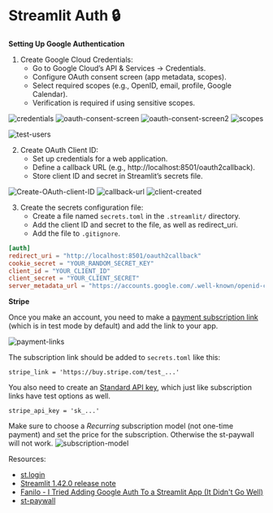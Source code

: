 # Streamlit Auth 🔒

**Setting Up Google Authentication**
1. Create Google Cloud Credentials:
    - Go to Google Cloud’s API & Services → Credentials.
    - Configure OAuth consent screen (app metadata, scopes).
    - Select required scopes (e.g., OpenID, email, profile, Google Calendar).
    - Verification is required if using sensitive scopes.

![credentials](img/credentials.png)
![oauth-consent-screen](img/oauth-consent-screen.png)
![oauth-consent-screen2](img/oauth-consent-screen2.png)
![scopes](img/scopes.png)
<!-- ![calendar](img/calendar.png) -->
![test-users](img/test-users.png)

2. Create OAuth Client ID:
    - Set up credentials for a web application.
    - Define a callback URL (e.g., http://localhost:8501/oauth2callback).
    - Store client ID and secret in Streamlit’s secrets file.

![Create-OAuth-client-ID](img/Create-OAuth-client-ID.png)
![callback-url](img/callback-url.png)
![client-created](img/client-created.png)


3. Create the secrets configuration file:
    - Create a file named `secrets.toml` in the `.streamlit/` directory.
    - Add the client ID and secret to the file, as well as redirect_uri.
    - Add the file to `.gitignore`.

```toml
[auth]
redirect_uri = "http://localhost:8501/oauth2callback"
cookie_secret = "YOUR_RANDOM_SECRET_KEY"
client_id = "YOUR_CLIENT_ID"
client_secret = "YOUR_CLIENT_SECRET"
server_metadata_url = "https://accounts.google.com/.well-known/openid-configuration"
```

**Stripe**

Once you make an account, you need to make a [payment subscription link](https://dashboard.stripe.com/test/payment-links/create) (which is in test mode by default) and add the link to your app.

![payment-links](img/payment-links2.png)

The subscription link should be added to `secrets.toml` like this:

`stripe_link = 'https://buy.stripe.com/test_...'`

You also need to create an [Standard API key](https://dashboard.stripe.com/test/apikeys), which just like subscription links have test options as well. 

`stripe_api_key = 'sk_...'`

Make sure to choose a *Recurring* subscription model (not
one-time payment) and set the price for the subscription.
Otherwise the st-paywall will not work.
![subscription-model](img/subscription-model.png)

Resources:
- [st.login](https://docs.streamlit.io/develop/api-reference/user/st.login)
- [Streamlit 1.42.0 release note](https://docs.streamlit.io/develop/quick-reference/release-notes#version-1420-latest)
- [Fanilo - I Tried Adding Google Auth To a Streamlit App (It Didn't Go Well)](https://www.youtube.com/watch?v=0M4K53XBsjo&ab_channel=FaniloAndrianasolo)
- [st-paywall](https://st-paywall.readthedocs.io/)